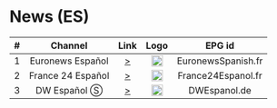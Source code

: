 <h1>News (ES)</h1>

| #   | Channel        | Link  | Logo | EPG id |
|:---:|:--------------:|:-----:|:----:|:------:|
| 1   | Euronews Español | [>](https://rakuten-euronews-4-es.samsung.wurl.com/manifest/playlist.m3u8) | <img height="20" src="https://i.imgur.com/8MsbPCU.png"/> | EuronewsSpanish.fr |
| 2   | France 24 Español | [>](https://static.france24.com/live/F24_ES_HI_HLS/live_web.m3u8) | <img height="20" src="https://i.imgur.com/61MSiq9.png"/> | France24Espanol.fr |
| 3   | DW Español Ⓢ  | [>](https://dwstream3-lh.akamaihd.net/i/dwstream3_live@124409/master.m3u8) | <img height="20" src="https://i.imgur.com/A1xzjOI.png"/> | DWEspanol.de |
